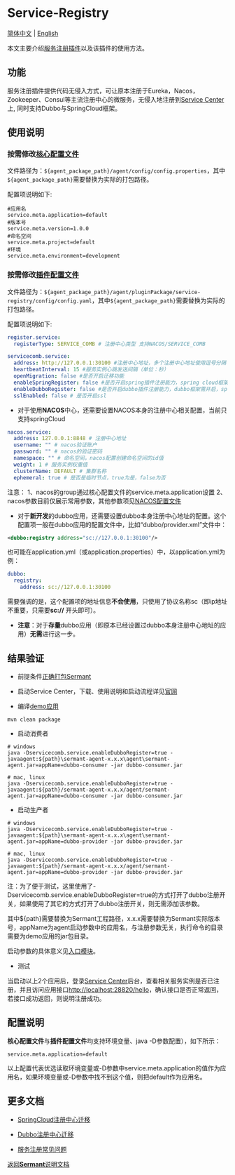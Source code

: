 # Service-Registry

[简体中文](document-zh.md) | [English](document.md)

本文主要介绍[服务注册插件](../../../sermant-plugins/sermant-service-registry)以及该插件的使用方法。

## 功能

服务注册插件提供代码无侵入方式，可让原本注册于Eureka，Nacos，Zookeeper、Consul等主流注册中心的微服务，无侵入地注册到[Service Center](https://github.com/apache/servicecomb-service-center)上, 同时支持Dubbo与SpringCloud框架。

## 使用说明

### 按需修改[核心配置文件](../../../sermant-agentcore/sermant-agentcore-config/config/config.properties)

文件路径为：`${agent_package_path}/agent/config/config.properties`，其中`${agent_package_path}`需要替换为实际的打包路径。

配置项说明如下:

```properties
#应用名
service.meta.application=default
#版本号
service.meta.version=1.0.0
#命名空间
service.meta.project=default
#环境
service.meta.environment=development
```

### 按需修改[插件配置文件](../../../sermant-plugins/sermant-service-registry/config/config.yaml)

文件路径为：`${agent_package_path}/agent/pluginPackage/service-registry/config/config.yaml`，其中`${agent_package_path}`需要替换为实际的打包路径。

配置项说明如下:

```yaml
register.service:
  registerType: SERVICE_COMB # 注册中心类型 支持NACOS/SERVICE_COMB
```

```yaml
servicecomb.service:
  address: http://127.0.0.1:30100 #注册中心地址，多个注册中心地址使用逗号分隔
  heartbeatInterval: 15 #服务实例心跳发送间隔（单位：秒）
  openMigration: false #是否开启迁移功能
  enableSpringRegister: false #是否开启spring插件注册能力，spring cloud框架需开启，dubbo框架需关闭
  enableDubboRegister: false #是否开启dubbo插件注册能力，dubbo框架需开启，spring cloud框架需关闭
  sslEnabled: false # 是否开启ssl
```

- 对于使用**NACOS**中心，还需要设置NACOS本身的注册中心相关配置，当前只支持springCloud

```yaml
nacos.service:
  address: 127.0.0.1:8848 # 注册中心地址
  username: "" # nacos验证账户
  password: "" # nacos的验证密码
  namespace: "" # 命名空间，nacos配置创建命名空间的id值
  weight: 1 # 服务实例权重值
  clusterName: DEFAULT # 集群名称
  ephemeral: true # 是否是临时节点，true为是，false为否
```

注意：
1、nacos的group通过核心配置文件的service.meta.application设置
2、nacos参数目前仅展示常用参数，其他参数项见[NACOS配置文件](../../../sermant-plugins/sermant-service-registry/registry-common/src/main/java/com/huawei/registry/config/NacosRegisterConfig.java)

- 对于**新开发**的dubbo应用，还需要设置dubbo本身注册中心地址的配置。这个配置项一般在dubbo应用的配置文件中，比如“dubbo/provider.xml”文件中：

```xml
<dubbo:registry address="sc://127.0.0.1:30100"/>
```

也可能在application.yml（或application.properties）中，以application.yml为例：

```yml
dubbo:
  registry:
    address: sc://127.0.0.1:30100
```

需要强调的是，这个配置项的地址信息**不会使用**，只使用了协议名称sc（即ip地址不重要，只需要**sc://** 开头即可）。

- **注意**：对于**存量**dubbo应用（即原本已经设置过dubbo本身注册中心地址的应用）**无需**进行这一步。

## 结果验证

- 前提条件[正确打包Sermant](../../README-zh.md#打包流程)

- 启动Service Center，下载、使用说明和启动流程详见[官网](https://github.com/apache/servicecomb-service-center)

- 编译[demo应用](https://github.com/huaweicloud/Sermant-examples/tree/main/registry-demo/dubbo-registry-demo)

```shell
mvn clean package
```

- 启动消费者

```shell
# windows
java -Dservicecomb.service.enableDubboRegister=true -javaagent:${path}\sermant-agent-x.x.x\agent\sermant-agent.jar=appName=dubbo-consumer -jar dubbo-consumer.jar

# mac, linux
java -Dservicecomb.service.enableDubboRegister=true -javaagent:${path}/sermant-agent-x.x.x/agent/sermant-agent.jar=appName=dubbo-consumer -jar dubbo-consumer.jar
```

- 启动生产者

```shell
# windows
java -Dservicecomb.service.enableDubboRegister=true -javaagent:${path}\sermant-agent-x.x.x\agent\sermant-agent.jar=appName=dubbo-provider -jar dubbo-provider.jar

# mac, linux
java -Dservicecomb.service.enableDubboRegister=true -javaagent:${path}/sermant-agent-x.x.x/agent/sermant-agent.jar=appName=dubbo-provider -jar dubbo-provider.jar
```

注：为了便于测试，这里使用了-Dservicecomb.service.enableDubboRegister=true的方式打开了dubbo注册开关，如果使用了其它的方式打开了dubbo注册开关，则无需添加该参数。

其中${path}需要替换为Sermant工程路径，x.x.x需要替换为Sermant实际版本号，appName为agent启动参数中的应用名，与注册参数无关，执行命令的目录需要为demo应用的jar包目录。

启动参数的具体意义见[入口模块](../entrance-zh.md#启动参数)。

- 测试

当启动以上2个应用后，登录[Service Center](http://127.0.0.1:30103/)后台，查看相关服务实例是否已注册，并且访问应用接口<http://localhost:28820/hello>，确认接口是否正常返回，若接口成功返回，则说明注册成功。

## 配置说明

**核心配置文件**与**插件配置文件**均支持环境变量、java -D参数配置），如下所示：

```properties
service.meta.application=default
```

以上配置代表优选读取环境变量或-D参数中service.meta.application的值作为应用名，如果环境变量或-D参数中找不到这个值，则把default作为应用名。

## 更多文档

- [SpringCloud注册中心迁移](spring-cloud-registry-migiration-zh.md)

- [Dubbo注册中心迁移](dubbo-registry-migiration-zh.md)

- [服务注册常见问题](FAQ-zh.md)

[返回**Sermant**说明文档](../../README-zh.md)